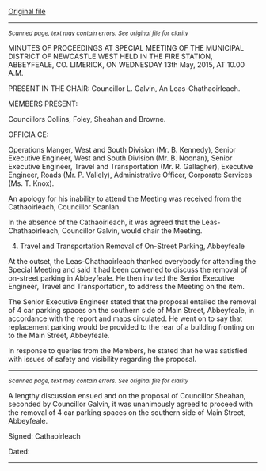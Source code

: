 [Original file](https://www.limerick.ie/sites/default/files/media/documents/2017-07/03_draft_minutes_of_special_meeting_13th_may.pdf)

---
*<small>Scanned page, text may contain errors. See original file for clarity</small>*  

MINUTES OF PROCEEDINGS AT SPECIAL MEETING OF THE
MUNICIPAL DISTRICT OF NEWCASTLE WEST HELD IN THE FIRE
STATION, ABBEYFEALE, CO. LIMERICK, ON WEDNESDAY 13th May,
2015, AT 10.00 A.M.

PRESENT IN THE CHAIR: Councillor L. Galvin, An Leas-Chathaoirleach.

MEMBERS PRESENT:

Councillors Collins, Foley, Sheahan and Browne.

OFFICIA CE:

Operations Manger, West and South Division (Mr. B. Kennedy), Senior Executive
Engineer, West and South Division (Mr. B. Noonan), Senior Executive Engineer,
Travel and Transportation (Mr. R. Gallagher), Executive Engineer, Roads (Mr. P.
Vallely), Administrative Officer, Corporate Services (Ms. T. Knox).

An apology for his inability to attend the Meeting was received from the
Cathaoirleach, Councillor Scanlan.

In the absence of the Cathaoirleach, it was agreed that the Leas-Chathaoirleach,
Councillor Galvin, would chair the Meeting.

4. Travel and Transportation
Removal of On-Street Parking, Abbeyfeale

At the outset, the Leas-Chathaoirleach thanked everybody for attending the Special
Meeting and said it had been convened to discuss the removal of on-street parking
in Abbeyfeale. He then invited the Senior Executive Engineer, Travel and
Transportation, to address the Meeting on the item.

The Senior Executive Engineer stated that the proposal entailed the removal of 4 car
parking spaces on the southern side of Main Street, Abbeyfeale, in accordance with
the report and maps circulated. He went on to say that replacement parking would
be provided to the rear of a building fronting on to the Main Street, Abbeyfeale.

In response to queries from the Members, he stated that he was satisfied with issues
of safety and visibility regarding the proposal.


---
*<small>Scanned page, text may contain errors. See original file for clarity</small>*  

A lengthy discussion ensued and on the proposal of Councillor Sheahan, seconded
by Councillor Galvin, it was unanimously agreed to proceed with the removal of 4 car
parking spaces on the southern side of Main Street, Abbeyfeale.

Signed:
Cathaoirleach

Dated:


---
